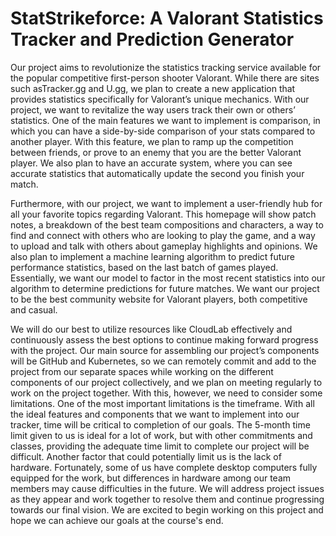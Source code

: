 # StatStrikeforce: A Valorant Statistics Tracker and Prediction Generator 
Our project aims to revolutionize the statistics tracking service available for the popular competitive first-person shooter Valorant. While there are sites such asTracker.gg and U.gg, we plan to create a new application that provides statistics specifically for Valorant’s unique mechanics. With our project, we want to revitalize the way users track their own or others’ statistics. One of the main features we want to implement is comparison, in which you can have a side-by-side comparison of your stats compared to another player. With this feature, we plan to ramp up the competition between friends, or prove to an enemy that you are the better Valorant player. We also plan to have an accurate system, where you can see accurate statistics that automatically update the second you finish your match.

Furthermore, with our project, we want to implement a user-friendly hub for all your favorite topics regarding Valorant. This homepage will show patch notes, a breakdown of the best team compositions and characters, a way to find and connect with others who are looking to play the game, and a way to upload and talk with others about gameplay highlights and opinions. We also plan to implement a machine learning algorithm to predict future performance statistics, based on the last batch of games played. Essentially, we want our model to factor in the most recent statistics into our algorithm to determine predictions for future matches. We want our project to be the best community website for Valorant players, both competitive and casual.

We will do our best to utilize resources like CloudLab effectively and continuously assess the best options to continue making forward progress with the project. Our main source for assembling our project’s components will be GitHub and Kubernetes, so we can remotely commit and add to the project from our separate spaces while working on the different components of our project collectively, and we plan on meeting regularly to work on the project together. With this, however, we need to consider some limitations. One of the most important limitations is the timeframe. With all the ideal features and components that we want to implement into our tracker, time will be critical to completion of our goals. The 5-month time limit given to us is ideal for a lot of work, but with other commitments and classes, providing the adequate time limit to complete our project will be difficult. Another factor that could potentially limit us is the lack of hardware. Fortunately, some of us have complete desktop computers fully equipped for the work, but differences in hardware among our team members may cause difficulties in the future. We will address project issues as they appear and work together to resolve them and continue progressing towards our final vision. We are excited to begin working on this project and hope we can achieve our goals at the course's end.
